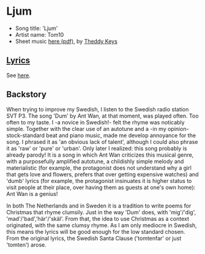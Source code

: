 # Ljum

- Song title: 'Ljum'
- Artist name: Tom10
- Sheet music [here (pdf)](66_ljum.pdf),
  by [Theddy Keys](https://www.fiverr.com/theddykeys)

## [Lyrics](66_ljum.txt)

See [here](66_ljum.txt).

## Backstory

When trying to improve my Swedish, I listen to the Swedish radio
station SVT P3. The song 'Dum' by Ant Wan, at that moment,
was played often. Too often to my taste. I -a novice in Swedish!- felt
the rhyme was noticably simple. Together with the clear use of an autotune
and a -in my opinion- stock-standard beat and piano music,
made me develop annoyance for the song.
I phrased it as 'an obvious lack of talent',
although I could also phrase it as 'raw' or 'pure' or 'urban'.
Only later I realized: this song probably is already parody!
It is a song in which Ant Wan criticizes this musical genre,
with a purposefully amplified autotune, a childishly simple melody
and materialistic (for example, the protagonist does not understand why a girl
that gets love and flowers, prefers that over getting expensive watches)
and 'dumb' lyrics (for example, the protagonist insinuates it is higher status
to visit people at their place, over having them as guests at one's own home):
Ant Wan is a genius!

In both The Netherlands and in Sweden it is a tradition
to write poems for Christmas that rhyme clumsily. Just in the way 'Dum'
does, with 'mig'/'dig', 'mad'/'bad','här'/'skäl'. From that, the idea
to use Christmas as a context originated, with the same clumsy rhyme.
As I am only mediocre in Swedish, this means the lyrics will be
good enough for the low standard chosen. From the original lyrics,
the Swedish Santa Clause ('tomtenfar' or just 'tomten') arose.
